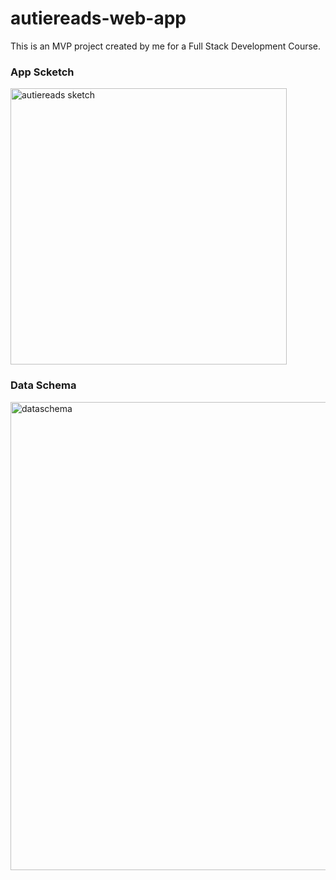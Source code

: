 # autiereads-web-app
This is an MVP project created by me for a Full Stack Development Course.

### App Scketch

<img width="442" alt="autiereads sketch" src="https://user-images.githubusercontent.com/113172663/214556313-a26cd727-3e50-4bb2-807b-a5c475dac666.png">


### Data Schema

<img width="749" alt="dataschema" src="https://user-images.githubusercontent.com/113172663/214549925-93391b1b-82ff-4347-a365-ea808ab1a71a.png">

